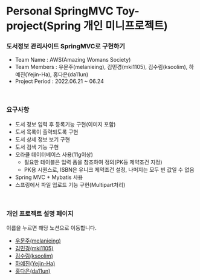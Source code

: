 # Personal SpringMVC Toy-project(Spring 개인 미니프로젝트)

### 도서정보 관리사이트 SpringMVC로 구현하기
- Team Name : AWS(Amazing Womans Society)
- Team Members : 우문주(melanieing), 김민경(mki1105), 김수림(ksoolim), 하예진(Yejin-Ha), 홍다은(da11un)
- Project Period : 2022.06.21 ~ 06.24

<br/>

### 요구사항
- 도서 정보 입력 후 등록기능 구현(이미지 포함)  
- 도서 목록이 출력되도록 구현
- 도서 상세 정보 보기 구현
- 도서 검색 기능 구현
- 오라클 데이터베이스 사용(11g이상)
  - 필요한 테이블은 입력 폼을 참조하여 정의(PK등 제약조건 지정)
  - PK용 시퀀스로, ISBN은 유니크 제약조건 설정, 나머지는 모두 빈 값일 수 없음
- Spring MVC + Mybatis 사용
- 스프링에서 파일 업로드 기능 구현(Multipart처리)

<br/>

### 개인 프로젝트 설명 페이지
이름을 누르면 해당 노션으로 이동합니다.
- [우문주(melanieing)](www.naver.com)
- [김민경(mki1105)](www.naver.com)
- [김수림(ksoolim)](www.naver.com)
- [하예진(Yejin-Ha)](https://puddle-horse-c8c.notion.site/084deba1ef914f14b77e797793116730)
- [홍다은(da11un)](www.naver.com)
